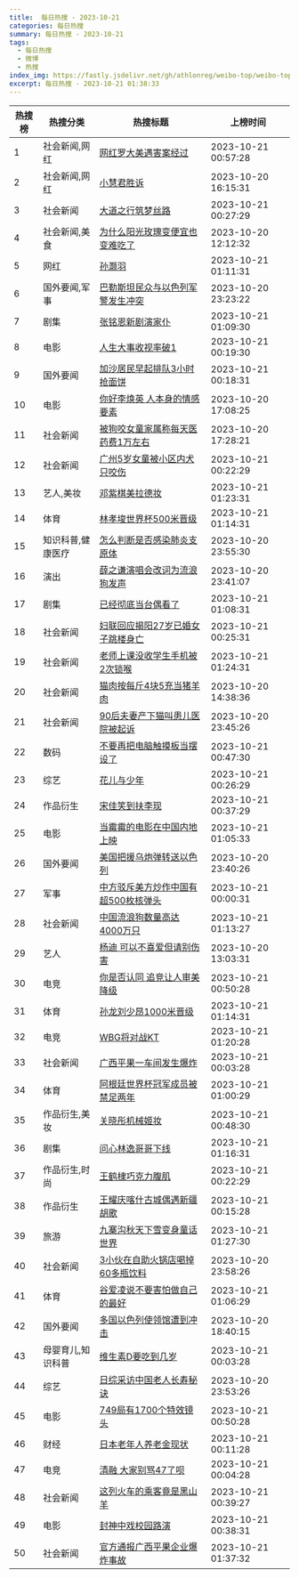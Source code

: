 ```yaml
---
title:  每日热搜 - 2023-10-21
categories: 每日热搜
summary: 每日热搜 - 2023-10-21
tags:
  - 每日热搜
  - 微博
  - 热搜
index_img: https://fastly.jsdelivr.net/gh/athlonreg/weibo-top/weibo-top.jpeg
excerpt: 每日热搜 - 2023-10-21 01:38:33
---
```


| 热搜榜 | 热搜分类 | 热搜标题 | 上榜时间 |
| --- | --- | --- | --- |
| 1 | 社会新闻,网红 | [网红罗大美遇害案经过](https://s.weibo.com/weibo%3Fq%3D%2523%E7%BD%91%E7%BA%A2%E7%BD%97%E5%A4%A7%E7%BE%8E%E9%81%87%E5%AE%B3%E6%A1%88%E7%BB%8F%E8%BF%87%2523) | 2023-10-21 00:57:28 | 
| 2 | 社会新闻,网红 | [小慧君胜诉](https://s.weibo.com/weibo%3Fq%3D%2523%E5%B0%8F%E6%85%A7%E5%90%9B%E8%83%9C%E8%AF%89%2523) | 2023-10-20 16:15:31 | 
| 3 | 社会新闻 | [大道之行筑梦丝路](https://s.weibo.com/weibo%3Fq%3D%2523%E5%A4%A7%E9%81%93%E4%B9%8B%E8%A1%8C%E7%AD%91%E6%A2%A6%E4%B8%9D%E8%B7%AF%2523) | 2023-10-21 00:27:29 | 
| 4 | 社会新闻,美食 | [为什么阳光玫瑰变便宜也变难吃了](https://s.weibo.com/weibo%3Fq%3D%2523%E4%B8%BA%E4%BB%80%E4%B9%88%E9%98%B3%E5%85%89%E7%8E%AB%E7%91%B0%E5%8F%98%E4%BE%BF%E5%AE%9C%E4%B9%9F%E5%8F%98%E9%9A%BE%E5%90%83%E4%BA%86%2523) | 2023-10-20 12:12:32 | 
| 5 | 网红 | [孙灏羽](https://s.weibo.com/weibo%3Fq%3D%2523%E5%AD%99%E7%81%8F%E7%BE%BD%2523) | 2023-10-21 01:11:31 | 
| 6 | 国外要闻,军事 | [巴勒斯坦民众与以色列军警发生冲突](https://s.weibo.com/weibo%3Fq%3D%2523%E5%B7%B4%E5%8B%92%E6%96%AF%E5%9D%A6%E6%B0%91%E4%BC%97%E4%B8%8E%E4%BB%A5%E8%89%B2%E5%88%97%E5%86%9B%E8%AD%A6%E5%8F%91%E7%94%9F%E5%86%B2%E7%AA%81%2523) | 2023-10-20 23:23:22 | 
| 7 | 剧集 | [张铭恩新剧演家仆](https://s.weibo.com/weibo%3Fq%3D%2523%E5%BC%A0%E9%93%AD%E6%81%A9%E6%96%B0%E5%89%A7%E6%BC%94%E5%AE%B6%E4%BB%86%2523) | 2023-10-21 01:09:30 | 
| 8 | 电影 | [人生大事收视率破1](https://s.weibo.com/weibo%3Fq%3D%2523%E4%BA%BA%E7%94%9F%E5%A4%A7%E4%BA%8B%E6%94%B6%E8%A7%86%E7%8E%87%E7%A0%B41%2523) | 2023-10-21 00:19:30 | 
| 9 | 国外要闻 | [加沙居民早起排队3小时抢面饼](https://s.weibo.com/weibo%3Fq%3D%2523%E5%8A%A0%E6%B2%99%E5%B1%85%E6%B0%91%E6%97%A9%E8%B5%B7%E6%8E%92%E9%98%9F3%E5%B0%8F%E6%97%B6%E6%8A%A2%E9%9D%A2%E9%A5%BC%2523) | 2023-10-21 00:18:31 | 
| 10 | 电影 | [你好李焕英 人本身的情感要素](https://s.weibo.com/weibo%3Fq%3D%2523%E4%BD%A0%E5%A5%BD%E6%9D%8E%E7%84%95%E8%8B%B1%20%E4%BA%BA%E6%9C%AC%E8%BA%AB%E7%9A%84%E6%83%85%E6%84%9F%E8%A6%81%E7%B4%A0%2523) | 2023-10-20 17:08:25 | 
| 11 | 社会新闻 | [被狗咬女童家属称每天医药费1万左右](https://s.weibo.com/weibo%3Fq%3D%2523%E8%A2%AB%E7%8B%97%E5%92%AC%E5%A5%B3%E7%AB%A5%E5%AE%B6%E5%B1%9E%E7%A7%B0%E6%AF%8F%E5%A4%A9%E5%8C%BB%E8%8D%AF%E8%B4%B91%E4%B8%87%E5%B7%A6%E5%8F%B3%2523) | 2023-10-20 17:28:21 | 
| 12 | 社会新闻 | [广州5岁女童被小区内犬只咬伤](https://s.weibo.com/weibo%3Fq%3D%2523%E5%B9%BF%E5%B7%9E5%E5%B2%81%E5%A5%B3%E7%AB%A5%E8%A2%AB%E5%B0%8F%E5%8C%BA%E5%86%85%E7%8A%AC%E5%8F%AA%E5%92%AC%E4%BC%A4%2523) | 2023-10-21 00:22:29 | 
| 13 | 艺人,美妆 | [邓紫棋美拉德妆](https://s.weibo.com/weibo%3Fq%3D%2523%E9%82%93%E7%B4%AB%E6%A3%8B%E7%BE%8E%E6%8B%89%E5%BE%B7%E5%A6%86%2523) | 2023-10-21 01:23:31 | 
| 14 | 体育 | [林孝埈世界杯500米晋级](https://s.weibo.com/weibo%3Fq%3D%2523%E6%9E%97%E5%AD%9D%E5%9F%88%E4%B8%96%E7%95%8C%E6%9D%AF500%E7%B1%B3%E6%99%8B%E7%BA%A7%2523) | 2023-10-21 01:14:31 | 
| 15 | 知识科普,健康医疗 | [怎么判断是否感染肺炎支原体](https://s.weibo.com/weibo%3Fq%3D%2523%E6%80%8E%E4%B9%88%E5%88%A4%E6%96%AD%E6%98%AF%E5%90%A6%E6%84%9F%E6%9F%93%E8%82%BA%E7%82%8E%E6%94%AF%E5%8E%9F%E4%BD%93%2523) | 2023-10-20 23:55:30 | 
| 16 | 演出 | [薛之谦演唱会改词为流浪狗发声](https://s.weibo.com/weibo%3Fq%3D%2523%E8%96%9B%E4%B9%8B%E8%B0%A6%E6%BC%94%E5%94%B1%E4%BC%9A%E6%94%B9%E8%AF%8D%E4%B8%BA%E6%B5%81%E6%B5%AA%E7%8B%97%E5%8F%91%E5%A3%B0%2523) | 2023-10-20 23:41:07 | 
| 17 | 剧集 | [已经彻底当台偶看了](https://s.weibo.com/weibo%3Fq%3D%2523%E5%B7%B2%E7%BB%8F%E5%BD%BB%E5%BA%95%E5%BD%93%E5%8F%B0%E5%81%B6%E7%9C%8B%E4%BA%86%2523) | 2023-10-21 01:08:31 | 
| 18 | 社会新闻 | [妇联回应揭阳27岁已婚女子跳楼身亡](https://s.weibo.com/weibo%3Fq%3D%2523%E5%A6%87%E8%81%94%E5%9B%9E%E5%BA%94%E6%8F%AD%E9%98%B327%E5%B2%81%E5%B7%B2%E5%A9%9A%E5%A5%B3%E5%AD%90%E8%B7%B3%E6%A5%BC%E8%BA%AB%E4%BA%A1%2523) | 2023-10-21 00:25:31 | 
| 19 | 社会新闻 | [老师上课没收学生手机被2次锁喉](https://s.weibo.com/weibo%3Fq%3D%2523%E8%80%81%E5%B8%88%E4%B8%8A%E8%AF%BE%E6%B2%A1%E6%94%B6%E5%AD%A6%E7%94%9F%E6%89%8B%E6%9C%BA%E8%A2%AB2%E6%AC%A1%E9%94%81%E5%96%89%2523) | 2023-10-21 01:24:31 | 
| 20 | 社会新闻 | [猫肉按每斤4块5充当猪羊肉](https://s.weibo.com/weibo%3Fq%3D%2523%E7%8C%AB%E8%82%89%E6%8C%89%E6%AF%8F%E6%96%A44%E5%9D%975%E5%85%85%E5%BD%93%E7%8C%AA%E7%BE%8A%E8%82%89%2523) | 2023-10-20 14:38:36 | 
| 21 | 社会新闻 | [90后夫妻产下猫叫患儿医院被起诉](https://s.weibo.com/weibo%3Fq%3D%252390%E5%90%8E%E5%A4%AB%E5%A6%BB%E4%BA%A7%E4%B8%8B%E7%8C%AB%E5%8F%AB%E6%82%A3%E5%84%BF%E5%8C%BB%E9%99%A2%E8%A2%AB%E8%B5%B7%E8%AF%89%2523) | 2023-10-20 23:45:26 | 
| 22 | 数码 | [不要再把电脑触摸板当摆设了](https://s.weibo.com/weibo%3Fq%3D%2523%E4%B8%8D%E8%A6%81%E5%86%8D%E6%8A%8A%E7%94%B5%E8%84%91%E8%A7%A6%E6%91%B8%E6%9D%BF%E5%BD%93%E6%91%86%E8%AE%BE%E4%BA%86%2523) | 2023-10-21 00:47:30 | 
| 23 | 综艺 | [花儿与少年](https://s.weibo.com/weibo%3Fq%3D%2523%E8%8A%B1%E5%84%BF%E4%B8%8E%E5%B0%91%E5%B9%B4%2523) | 2023-10-21 00:26:29 | 
| 24 | 作品衍生 | [宋佳笑到扶李现](https://s.weibo.com/weibo%3Fq%3D%2523%E5%AE%8B%E4%BD%B3%E7%AC%91%E5%88%B0%E6%89%B6%E6%9D%8E%E7%8E%B0%2523) | 2023-10-21 00:37:29 | 
| 25 | 电影 | [当霉霉的电影在中国内地上映](https://s.weibo.com/weibo%3Fq%3D%2523%E5%BD%93%E9%9C%89%E9%9C%89%E7%9A%84%E7%94%B5%E5%BD%B1%E5%9C%A8%E4%B8%AD%E5%9B%BD%E5%86%85%E5%9C%B0%E4%B8%8A%E6%98%A0%2523) | 2023-10-21 01:05:33 | 
| 26 | 国外要闻 | [美国把援乌炮弹转送以色列](https://s.weibo.com/weibo%3Fq%3D%2523%E7%BE%8E%E5%9B%BD%E6%8A%8A%E6%8F%B4%E4%B9%8C%E7%82%AE%E5%BC%B9%E8%BD%AC%E9%80%81%E4%BB%A5%E8%89%B2%E5%88%97%2523) | 2023-10-20 23:40:26 | 
| 27 | 军事 | [中方驳斥美方炒作中国有超500枚核弹头](https://s.weibo.com/weibo%3Fq%3D%2523%E4%B8%AD%E6%96%B9%E9%A9%B3%E6%96%A5%E7%BE%8E%E6%96%B9%E7%82%92%E4%BD%9C%E4%B8%AD%E5%9B%BD%E6%9C%89%E8%B6%85500%E6%9E%9A%E6%A0%B8%E5%BC%B9%E5%A4%B4%2523) | 2023-10-21 00:00:31 | 
| 28 | 社会新闻 | [中国流浪狗数量高达4000万只](https://s.weibo.com/weibo%3Fq%3D%2523%E4%B8%AD%E5%9B%BD%E6%B5%81%E6%B5%AA%E7%8B%97%E6%95%B0%E9%87%8F%E9%AB%98%E8%BE%BE4000%E4%B8%87%E5%8F%AA%2523) | 2023-10-21 01:13:27 | 
| 29 | 艺人 | [杨迪 可以不喜爱但请别伤害](https://s.weibo.com/weibo%3Fq%3D%2523%E6%9D%A8%E8%BF%AA%20%E5%8F%AF%E4%BB%A5%E4%B8%8D%E5%96%9C%E7%88%B1%E4%BD%86%E8%AF%B7%E5%88%AB%E4%BC%A4%E5%AE%B3%2523) | 2023-10-20 13:03:31 | 
| 30 | 电竞 | [你是否认同 追竞让人审美降级](https://s.weibo.com/weibo%3Fq%3D%2523%E4%BD%A0%E6%98%AF%E5%90%A6%E8%AE%A4%E5%90%8C%20%E8%BF%BD%E7%AB%9E%E8%AE%A9%E4%BA%BA%E5%AE%A1%E7%BE%8E%E9%99%8D%E7%BA%A7%2523) | 2023-10-21 00:50:28 | 
| 31 | 体育 | [孙龙刘少昂1000米晋级](https://s.weibo.com/weibo%3Fq%3D%2523%E5%AD%99%E9%BE%99%E5%88%98%E5%B0%91%E6%98%821000%E7%B1%B3%E6%99%8B%E7%BA%A7%2523) | 2023-10-21 01:14:31 | 
| 32 | 电竞 | [WBG将对战KT](https://s.weibo.com/weibo%3Fq%3D%2523WBG%E5%B0%86%E5%AF%B9%E6%88%98KT%2523) | 2023-10-21 01:20:28 | 
| 33 | 社会新闻 | [广西平果一车间发生爆炸](https://s.weibo.com/weibo%3Fq%3D%2523%E5%B9%BF%E8%A5%BF%E5%B9%B3%E6%9E%9C%E4%B8%80%E8%BD%A6%E9%97%B4%E5%8F%91%E7%94%9F%E7%88%86%E7%82%B8%2523) | 2023-10-21 00:03:28 | 
| 34 | 体育 | [阿根廷世界杯冠军成员被禁足两年](https://s.weibo.com/weibo%3Fq%3D%2523%E9%98%BF%E6%A0%B9%E5%BB%B7%E4%B8%96%E7%95%8C%E6%9D%AF%E5%86%A0%E5%86%9B%E6%88%90%E5%91%98%E8%A2%AB%E7%A6%81%E8%B6%B3%E4%B8%A4%E5%B9%B4%2523) | 2023-10-21 01:00:29 | 
| 35 | 作品衍生,美妆 | [关晓彤机械姬妆](https://s.weibo.com/weibo%3Fq%3D%2523%E5%85%B3%E6%99%93%E5%BD%A4%E6%9C%BA%E6%A2%B0%E5%A7%AC%E5%A6%86%2523) | 2023-10-21 00:48:30 | 
| 36 | 剧集 | [问心林逸哥哥下线](https://s.weibo.com/weibo%3Fq%3D%2523%E9%97%AE%E5%BF%83%E6%9E%97%E9%80%B8%E5%93%A5%E5%93%A5%E4%B8%8B%E7%BA%BF%2523) | 2023-10-21 01:16:31 | 
| 37 | 作品衍生,时尚 | [王鹤棣巧克力腹肌](https://s.weibo.com/weibo%3Fq%3D%2523%E7%8E%8B%E9%B9%A4%E6%A3%A3%E5%B7%A7%E5%85%8B%E5%8A%9B%E8%85%B9%E8%82%8C%2523) | 2023-10-21 00:22:29 | 
| 38 | 作品衍生 | [王耀庆喀什古城偶遇新疆胡歌](https://s.weibo.com/weibo%3Fq%3D%2523%E7%8E%8B%E8%80%80%E5%BA%86%E5%96%80%E4%BB%80%E5%8F%A4%E5%9F%8E%E5%81%B6%E9%81%87%E6%96%B0%E7%96%86%E8%83%A1%E6%AD%8C%2523) | 2023-10-21 00:15:28 | 
| 39 | 旅游 | [九寨沟秋天下雪变身童话世界](https://s.weibo.com/weibo%3Fq%3D%2523%E4%B9%9D%E5%AF%A8%E6%B2%9F%E7%A7%8B%E5%A4%A9%E4%B8%8B%E9%9B%AA%E5%8F%98%E8%BA%AB%E7%AB%A5%E8%AF%9D%E4%B8%96%E7%95%8C%2523) | 2023-10-21 01:27:30 | 
| 40 | 社会新闻 | [3小伙在自助火锅店喝掉60多瓶饮料](https://s.weibo.com/weibo%3Fq%3D%25233%E5%B0%8F%E4%BC%99%E5%9C%A8%E8%87%AA%E5%8A%A9%E7%81%AB%E9%94%85%E5%BA%97%E5%96%9D%E6%8E%8960%E5%A4%9A%E7%93%B6%E9%A5%AE%E6%96%99%2523) | 2023-10-20 23:58:26 | 
| 41 | 体育 | [谷爱凌说不要害怕做自己的最好](https://s.weibo.com/weibo%3Fq%3D%2523%E8%B0%B7%E7%88%B1%E5%87%8C%E8%AF%B4%E4%B8%8D%E8%A6%81%E5%AE%B3%E6%80%95%E5%81%9A%E8%87%AA%E5%B7%B1%E7%9A%84%E6%9C%80%E5%A5%BD%2523) | 2023-10-21 01:06:29 | 
| 42 | 国外要闻 | [多国以色列使领馆遭到冲击](https://s.weibo.com/weibo%3Fq%3D%2523%E5%A4%9A%E5%9B%BD%E4%BB%A5%E8%89%B2%E5%88%97%E4%BD%BF%E9%A2%86%E9%A6%86%E9%81%AD%E5%88%B0%E5%86%B2%E5%87%BB%2523) | 2023-10-20 18:40:15 | 
| 43 | 母婴育儿,知识科普 | [维生素D要吃到几岁](https://s.weibo.com/weibo%3Fq%3D%2523%E7%BB%B4%E7%94%9F%E7%B4%A0D%E8%A6%81%E5%90%83%E5%88%B0%E5%87%A0%E5%B2%81%2523) | 2023-10-21 00:03:28 | 
| 44 | 综艺 | [日综采访中国老人长寿秘诀](https://s.weibo.com/weibo%3Fq%3D%2523%E6%97%A5%E7%BB%BC%E9%87%87%E8%AE%BF%E4%B8%AD%E5%9B%BD%E8%80%81%E4%BA%BA%E9%95%BF%E5%AF%BF%E7%A7%98%E8%AF%80%2523) | 2023-10-20 23:53:26 | 
| 45 | 电影 | [749局有1700个特效镜头](https://s.weibo.com/weibo%3Fq%3D%2523749%E5%B1%80%E6%9C%891700%E4%B8%AA%E7%89%B9%E6%95%88%E9%95%9C%E5%A4%B4%2523) | 2023-10-21 00:50:28 | 
| 46 | 财经 | [日本老年人养老金现状](https://s.weibo.com/weibo%3Fq%3D%2523%E6%97%A5%E6%9C%AC%E8%80%81%E5%B9%B4%E4%BA%BA%E5%85%BB%E8%80%81%E9%87%91%E7%8E%B0%E7%8A%B6%2523) | 2023-10-21 00:11:28 | 
| 47 | 电竞 | [清融 大家别骂47了呗](https://s.weibo.com/weibo%3Fq%3D%2523%E6%B8%85%E8%9E%8D%20%E5%A4%A7%E5%AE%B6%E5%88%AB%E9%AA%8247%E4%BA%86%E5%91%97%2523) | 2023-10-21 00:04:28 | 
| 48 | 社会新闻 | [这列火车的乘客竟是黑山羊](https://s.weibo.com/weibo%3Fq%3D%2523%E8%BF%99%E5%88%97%E7%81%AB%E8%BD%A6%E7%9A%84%E4%B9%98%E5%AE%A2%E7%AB%9F%E6%98%AF%E9%BB%91%E5%B1%B1%E7%BE%8A%2523) | 2023-10-21 00:39:27 | 
| 49 | 电影 | [封神中戏校园路演](https://s.weibo.com/weibo%3Fq%3D%2523%E5%B0%81%E7%A5%9E%E4%B8%AD%E6%88%8F%E6%A0%A1%E5%9B%AD%E8%B7%AF%E6%BC%94%2523) | 2023-10-21 00:38:31 | 
| 50 | 社会新闻 | [官方通报广西平果企业爆炸事故](https://s.weibo.com/weibo%3Fq%3D%2523%E5%AE%98%E6%96%B9%E9%80%9A%E6%8A%A5%E5%B9%BF%E8%A5%BF%E5%B9%B3%E6%9E%9C%E4%BC%81%E4%B8%9A%E7%88%86%E7%82%B8%E4%BA%8B%E6%95%85%2523) | 2023-10-21 01:37:32 | 
